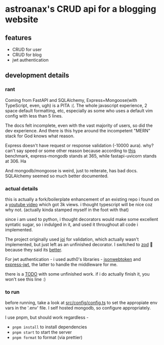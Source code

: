 # astroanax's CRUD api for a blogging website

## features
- CRUD for user
- CRUD for blog
- jwt authentication

## development details
### rant
Coming from FastAPI and SQLAlchemy, Express+Mongoose(with TypeScript, even, ugh) is a PITA :(. The whole javascript experience, 2 space default formatting, etc, especially as some who uses a default vim config with less than 5 lines.

The docs felt incomplete, even with the vast majority of users, so did the dev experience. And there is this hype around the incompetent "MERN" stack for God knows what reason.

Express doesn't have request or response validation (-10000 aura). why? can't say speed or some other reason because according to [this](https://www.techempower.com/benchmarks/#hw=ph&test=fortune&section=data-r22) benchmark, express-mongodb stands at 365, while fastapi-uvicorn stands at 306. Ha

And mongodb/mongoose is weird, just to reiterate, has bad docs. SQLAlchemy seemed so much better documented.

### actual details

this is actually a fork/boilerplate enhancement of an existing repo i found on a [youtube video](https://www.youtube.com/watch?v=WQWw1-IV4io) which got 3k views. i thought typescript will be nice coz why not. (actually kinda stamped myself in the foot with that) 

since i am used to python, i thought decorators would make some excellent syntatic sugar, so i indulged in it, and used it throughout all code i implemented.

The project originally used [joi](https://joi.dev/) for validation, which actually wasn't implemented, but just left as an unfinished decorator. I switched to [zod](https://zod.dev/) 🥰  because they said its [better](https://zod.dev/?id=comparison).

For jwt authentication - i used auth0's libraries - [jsonwebtoken](https://github.com/auth0/node-jsonwebtoken/) and [express-jwt](https://github.com/auth0/express-jwt), the latter to handle the middleware for me.

there is a [TODO](./TODO) with some unfinished work. if i do actually finish it, you won't see this line :)

### to run

before running, take a look at [src/config/config.ts](./src/config/config.ts) to set the appropiate env vars in the '.env' file. I self hosted mongodb, so configure appropriately.

I use pnpm, but should work regardless -

- `pnpm install` to install dependencies
- `pnpm start` to start the server
- `pnpm format` to format (via prettier)
